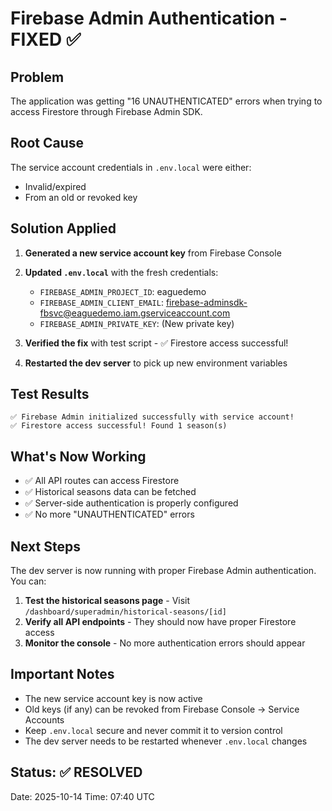 # Firebase Admin Authentication - FIXED ✅

## Problem
The application was getting "16 UNAUTHENTICATED" errors when trying to access Firestore through Firebase Admin SDK.

## Root Cause
The service account credentials in `.env.local` were either:
- Invalid/expired
- From an old or revoked key

## Solution Applied
1. **Generated a new service account key** from Firebase Console
2. **Updated `.env.local`** with the fresh credentials:
   - `FIREBASE_ADMIN_PROJECT_ID`: eaguedemo
   - `FIREBASE_ADMIN_CLIENT_EMAIL`: firebase-adminsdk-fbsvc@eaguedemo.iam.gserviceaccount.com
   - `FIREBASE_ADMIN_PRIVATE_KEY`: (New private key)

3. **Verified the fix** with test script - ✅ Firestore access successful!

4. **Restarted the dev server** to pick up new environment variables

## Test Results
```
✅ Firebase Admin initialized successfully with service account!
✅ Firestore access successful! Found 1 season(s)
```

## What's Now Working
- ✅ All API routes can access Firestore
- ✅ Historical seasons data can be fetched
- ✅ Server-side authentication is properly configured
- ✅ No more "UNAUTHENTICATED" errors

## Next Steps
The dev server is now running with proper Firebase Admin authentication. You can:

1. **Test the historical seasons page** - Visit `/dashboard/superadmin/historical-seasons/[id]`
2. **Verify all API endpoints** - They should now have proper Firestore access
3. **Monitor the console** - No more authentication errors should appear

## Important Notes
- The new service account key is now active
- Old keys (if any) can be revoked from Firebase Console → Service Accounts
- Keep `.env.local` secure and never commit it to version control
- The dev server needs to be restarted whenever `.env.local` changes

## Status: ✅ RESOLVED
Date: 2025-10-14
Time: 07:40 UTC
